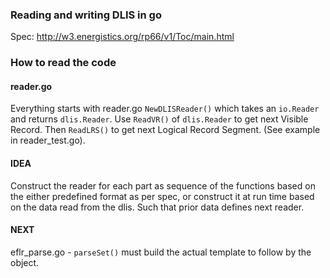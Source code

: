 ### Reading and writing DLIS in go
Spec: http://w3.energistics.org/rp66/v1/Toc/main.html


### How to read the code
    
#### reader.go

Everything starts with reader.go `NewDLISReader()` which takes an `io.Reader` and returns `dlis.Reader`. Use `ReadVR()` of `dlis.Reader` to get next Visible Record. Then `ReadLRS()` to get next Logical Record Segment. (See example in reader_test.go).


#### IDEA

Construct the reader for each part as sequence of the functions based on the either predefined format as per spec, or construct it at run time based on the data read from the dlis. Such that prior data defines next reader.

#### NEXT
eflr_parse.go - `parseSet()` must build the actual template to follow by the object.

    